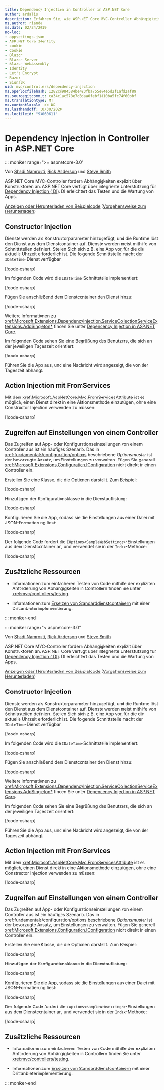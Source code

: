 ```yaml
---
title: Dependency Injection in Controller in ASP.NET Core
author: ardalis
description: Erfahren Sie, wie ASP.NET Core MVC-Controller Abhängigkeiten mit Dependency Injection in ASP.NET Core explizit über Konstruktoren anfordern.
ms.author: riande
ms.date: 02/24/2019
no-loc:
- appsettings.json
- ASP.NET Core Identity
- cookie
- Cookie
- Blazor
- Blazor Server
- Blazor WebAssembly
- Identity
- Let's Encrypt
- Razor
- SignalR
uid: mvc/controllers/dependency-injection
ms.openlocfilehash: 1282cd984584be423fba755e64e5d2f1afd2af89
ms.sourcegitcommit: ca34c1ac578e7d3daa0febf1810ba5fc74f60bbf
ms.translationtype: MT
ms.contentlocale: de-DE
ms.lasthandoff: 10/30/2020
ms.locfileid: "93060611"
---
```

# <a name="dependency-injection-into-controllers-in-aspnet-core"></a>Dependency Injection in Controller in ASP.NET Core

::: moniker range=">= aspnetcore-3.0"

Von [Shadi Namrouti](https://github.com/shadinamrouti), [Rick Anderson](https://twitter.com/RickAndMSFT) und [Steve Smith](https://github.com/ardalis)

ASP.NET Core MVC-Controller fordern Abhängigkeiten explizit über Konstruktoren an. ASP.NET Core verfügt über integrierte Unterstützung für [Dependency Injection ( DI)](xref:fundamentals/dependency-injection). DI erleichtert das Testen und die Wartung von Apps.

[Anzeigen oder Herunterladen von Beispielcode](https://github.com/dotnet/AspNetCore.Docs/tree/master/aspnetcore/mvc/controllers/dependency-injection/sample) ([Vorgehensweise zum Herunterladen](xref:index#how-to-download-a-sample))

## <a name="constructor-injection"></a>Constructor Injection

Dienste werden als Konstruktorparameter hinzugefügt, und die Runtime löst den Dienst aus dem Dienstcontainer auf. Dienste werden meist mithilfe von Schnittstellen definiert. Stellen Sich sich z.B. eine App vor, für die die aktuelle Uhrzeit erforderlich ist. Die folgende Schnittstelle macht den `IDateTime`-Dienst verfügbar:

[!code-csharp[](dependency-injection/3.1sample/ControllerDI/Interfaces/IDateTime.cs?name=snippet)]

Im folgenden Code wird die `IDateTime`-Schnittstelle implementiert:

[!code-csharp[](dependency-injection/3.1sample/ControllerDI/Services/SystemDateTime.cs?name=snippet)]

Fügen Sie anschließend dem Dienstcontainer den Dienst hinzu:

[!code-csharp[](dependency-injection/3.1sample/ControllerDI/Startup1.cs?name=snippet&highlight=3)]

Weitere Informationen zu <xref:Microsoft.Extensions.DependencyInjection.ServiceCollectionServiceExtensions.AddSingleton*> finden Sie unter [Dependency Injection in ASP.NET Core](xref:fundamentals/dependency-injection#service-lifetimes).

Im folgenden Code sehen Sie eine Begrüßung des Benutzers, die sich an der jeweiligen Tageszeit orientiert:

[!code-csharp[](dependency-injection/3.1sample/ControllerDI/Controllers/HomeController.cs?name=snippet)]

Führen Sie die App aus, und eine Nachricht wird angezeigt, die von der Tageszeit abhängt.

## <a name="action-injection-with-fromservices"></a>Action Injection mit FromServices

Mit dem <xref:Microsoft.AspNetCore.Mvc.FromServicesAttribute> ist es möglich, einen Dienst direkt in eine Aktionsmethode einzufügen, ohne eine Constructor Injection verwenden zu müssen:

[!code-csharp[](dependency-injection/3.1sample/ControllerDI/Controllers/HomeController.cs?name=snippet2)]

## <a name="access-settings-from-a-controller"></a>Zugreifen auf Einstellungen von einem Controller

Das Zugreifen auf App- oder Konfigurationseinstellungen von einem Controller aus ist ein häufiges Szenario. Das in <xref:fundamentals/configuration/options> beschriebene *Optionsmuster* ist der bevorzugte Ansatz, um Einstellungen zu verwalten. Fügen Sie generell <xref:Microsoft.Extensions.Configuration.IConfiguration> nicht direkt in einen Controller ein.

Erstellen Sie eine Klasse, die die Optionen darstellt. Zum Beispiel:

[!code-csharp[](dependency-injection/3.1sample/ControllerDI/Models/SampleWebSettings.cs?name=snippet)]

Hinzufügen der Konfigurationsklasse in die Dienstauflistung:

[!code-csharp[](dependency-injection/3.1sample/ControllerDI/Startup.cs?highlight=4&name=snippet1)]

Konfigurieren Sie die App, sodass sie die Einstellungen aus einer Datei mit JSON-Formatierung liest:

[!code-csharp[](dependency-injection/3.1sample/ControllerDI/Program.cs?name=snippet&range=10-15)]

Der folgende Code fordert die `IOptions<SampleWebSettings>`-Einstellungen aus dem Dienstcontainer an, und verwendet sie in der `Index`-Methode:

[!code-csharp[](dependency-injection/3.1sample/ControllerDI/Controllers/SettingsController.cs?name=snippet)]

## <a name="additional-resources"></a>Zusätzliche Ressourcen

* Informationen zum einfacheren Testen von Code mithilfe der expliziten Anforderung von Abhängigkeiten in Controllern finden Sie unter <xref:mvc/controllers/testing>.

* Informationen zum [Ersetzen von Standarddienstcontainern](xref:fundamentals/dependency-injection#default-service-container-replacement) mit einer Drittanbieterimplementierung.

::: moniker-end

::: moniker range="< aspnetcore-3.0"

Von [Shadi Namrouti](https://github.com/shadinamrouti), [Rick Anderson](https://twitter.com/RickAndMSFT) und [Steve Smith](https://github.com/ardalis)

ASP.NET Core MVC-Controller fordern Abhängigkeiten explizit über Konstruktoren an. ASP.NET Core verfügt über integrierte Unterstützung für [Dependency Injection ( DI)](xref:fundamentals/dependency-injection). DI erleichtert das Testen und die Wartung von Apps.

[Anzeigen oder Herunterladen von Beispielcode](https://github.com/dotnet/AspNetCore.Docs/tree/master/aspnetcore/mvc/controllers/dependency-injection/sample) ([Vorgehensweise zum Herunterladen](xref:index#how-to-download-a-sample))

## <a name="constructor-injection"></a>Constructor Injection

Dienste werden als Konstruktorparameter hinzugefügt, und die Runtime löst den Dienst aus dem Dienstcontainer auf. Dienste werden meist mithilfe von Schnittstellen definiert. Stellen Sich sich z.B. eine App vor, für die die aktuelle Uhrzeit erforderlich ist. Die folgende Schnittstelle macht den `IDateTime`-Dienst verfügbar:

[!code-csharp[](dependency-injection/sample/ControllerDI/Interfaces/IDateTime.cs?name=snippet)]

Im folgenden Code wird die `IDateTime`-Schnittstelle implementiert:

[!code-csharp[](dependency-injection/sample/ControllerDI/Services/SystemDateTime.cs?name=snippet)]

Fügen Sie anschließend dem Dienstcontainer den Dienst hinzu:

[!code-csharp[](dependency-injection/sample/ControllerDI/Startup1.cs?name=snippet&highlight=3)]

Weitere Informationen zu <xref:Microsoft.Extensions.DependencyInjection.ServiceCollectionServiceExtensions.AddSingleton*> finden Sie unter [Dependency Injection in ASP.NET Core](xref:fundamentals/dependency-injection#service-lifetimes).

Im folgenden Code sehen Sie eine Begrüßung des Benutzers, die sich an der jeweiligen Tageszeit orientiert:

[!code-csharp[](dependency-injection/sample/ControllerDI/Controllers/HomeController.cs?name=snippet)]

Führen Sie die App aus, und eine Nachricht wird angezeigt, die von der Tageszeit abhängt.

## <a name="action-injection-with-fromservices"></a>Action Injection mit FromServices

Mit dem <xref:Microsoft.AspNetCore.Mvc.FromServicesAttribute> ist es möglich, einen Dienst direkt in eine Aktionsmethode einzufügen, ohne eine Constructor Injection verwenden zu müssen:

[!code-csharp[](dependency-injection/sample/ControllerDI/Controllers/HomeController.cs?name=snippet2)]

## <a name="access-settings-from-a-controller"></a>Zugreifen auf Einstellungen von einem Controller

Das Zugreifen auf App- oder Konfigurationseinstellungen von einem Controller aus ist ein häufiges Szenario. Das in <xref:fundamentals/configuration/options> beschriebene *Optionsmuster* ist der bevorzugte Ansatz, um Einstellungen zu verwalten. Fügen Sie generell <xref:Microsoft.Extensions.Configuration.IConfiguration> nicht direkt in einen Controller ein.

Erstellen Sie eine Klasse, die die Optionen darstellt. Zum Beispiel:

[!code-csharp[](dependency-injection/sample/ControllerDI/Models/SampleWebSettings.cs?name=snippet)]

Hinzufügen der Konfigurationsklasse in die Dienstauflistung:

[!code-csharp[](dependency-injection/sample/ControllerDI/Startup.cs?highlight=4&name=snippet1)]

Konfigurieren Sie die App, sodass sie die Einstellungen aus einer Datei mit JSON-Formatierung liest:

[!code-csharp[](dependency-injection/sample/ControllerDI/Program.cs?name=snippet&range=10-15)]

Der folgende Code fordert die `IOptions<SampleWebSettings>`-Einstellungen aus dem Dienstcontainer an, und verwendet sie in der `Index`-Methode:

[!code-csharp[](dependency-injection/sample/ControllerDI/Controllers/SettingsController.cs?name=snippet)]

## <a name="additional-resources"></a>Zusätzliche Ressourcen

* Informationen zum einfacheren Testen von Code mithilfe der expliziten Anforderung von Abhängigkeiten in Controllern finden Sie unter <xref:mvc/controllers/testing>.

* Informationen zum [Ersetzen von Standarddienstcontainern](xref:fundamentals/dependency-injection#default-service-container-replacement) mit einer Drittanbieterimplementierung.

::: moniker-end